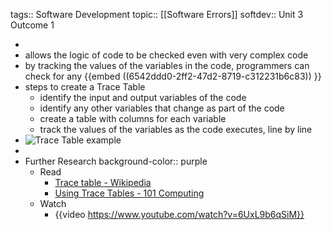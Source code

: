 tags:: Software Development
topic:: [[Software Errors]]
softdev:: Unit 3 Outcome 1

-
- allows the logic of code to be checked even with very complex code
- by tracking the values of the variables in the code, programmers can check for any {{embed ((6542ddd0-2ff2-47d2-8719-c312231b6c83)) }}
- steps to create a Trace Table
	- identify the input and output variables of the code
	- identify any other variables that change as part of the code
	- create a table with columns for each variable
	- track the values of the variables as the code executes, line by line
- ![Trace Table example](https://www.101computing.net/wp/wp-content/uploads/trace-table-s.gif)
-
- Further Research
  background-color:: purple
	- Read
		- [Trace table - Wikipedia](https://en.wikipedia.org/wiki/Trace_table)
		- [Using Trace Tables - 101 Computing](https://www.101computing.net/using-trace-tables/)
	- Watch
		- {{video https://www.youtube.com/watch?v=6UxL9b6qSiM}}